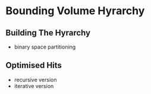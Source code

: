 # Bounding Volume Hyrarchy

## Building The Hyrarchy
- binary space partitioning

## Optimised Hits
- recursive version
- iterative version

